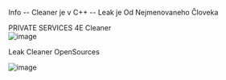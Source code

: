 
Info 
 -- Cleaner je v  C++
 -- Leak je Od Nejmenovaneho Človeka

 
 PRIVATE SERVICES 4E Cleaner                                                                                                                                                        
![image](https://github.com/user-attachments/assets/9712233d-6cb4-4047-8895-1cb4419ac8be)


Leak Cleaner OpenSources

![image](https://github.com/user-attachments/assets/d18481f9-085d-41c8-8a0e-f7b1354585fb)
